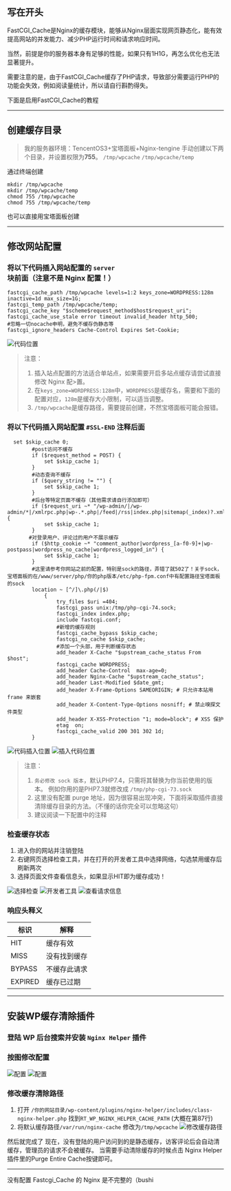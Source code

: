 ## 写在开头
FastCGI_Cache是Nginx的缓存模块，能够从Nginx层面实现网页静态化，能有效提高网站的并发能力、减少PHP运行时间和请求响应时间。

当然，前提是你的服务器本身有足够的性能，如果只有1H1G，再怎么优化也无法显著提升。

需要注意的是，由于FastCGI_Cache缓存了PHP请求，导致部分需要运行PHP的功能会失效，例如阅读量统计，所以请自行斟酌得失。

下面是启用FastCGI_Cache的教程

---

## 创建缓存目录
> 我的服务器环境：TencentOS3+宝塔面板+Nginx-tengine
手动创建以下两个目录，并设置权限为**755**。
`/tmp/wpcache`
`/tmp/wpcache/temp`

通过终端创建
```
mkdir /tmp/wpcache
mkdir /tmp/wpcache/temp
chmod 755 /tmp/wpcache
chmod 755 /tmp/wpcache/temp
```
也可以直接用宝塔面板创建

---

## 修改网站配置
### 将以下代码插入网站配置的 `server` 块前面（注意不是 Nginx 配置！）

```
fastcgi_cache_path /tmp/wpcache levels=1:2 keys_zone=WORDPRESS:128m inactive=1d max_size=1G;
fastcgi_temp_path /tmp/wpcache/temp;
fastcgi_cache_key "$scheme$request_method$host$request_uri";
fastcgi_cache_use_stale error timeout invalid_header http_500;
#忽略一切nocache申明，避免不缓存伪静态等
fastcgi_ignore_headers Cache-Control Expires Set-Cookie;
```
![代码位置](https://img2.moeblog.vip/images/Ualg.png)

>注意：
>1. 插入站点配置的方法适合单站点，如果需要开启多站点缓存请尝试直接修改 Nginx 配>置。
>2. 在`keys_zone=WORDPRESS:128m`中，`WORDPRESS`是缓存名，需要和下面的配置对应，`128m`是缓存大小限制，可以适当调整。
>3. `/tmp/wpcache`是缓存路径，需要提前创建，不然宝塔面板可能会报错。

### 将以下代码插入网站配置 `#SSL-END` 注释后面

```
  set $skip_cache 0;
        #post访问不缓存
        if ($request_method = POST) {
            set $skip_cache 1;
        }  
        #动态查询不缓存
        if ($query_string != "") {
            set $skip_cache 1;
        }  
        #后台等特定页面不缓存（其他需求请自行添加即可）
        if ($request_uri ~* "/wp-admin/|/wp-admin/*|/xmlrpc.php|wp-.*.php|/feed|/rss|index.php|sitemap(_index)?.xml") {
            set $skip_cache 1;
        }  
       #对登录用户、评论过的用户不展示缓存
        if ($http_cookie ~* "comment_author|wordpress_[a-f0-9]+|wp-postpass|wordpress_no_cache|wordpress_logged_in") {
            set $skip_cache 1;
        }
        #这里请参考你网站之前的配置，特别是sock的路径，弄错了就502了！关于sock，宝塔面板的在/www/server/php/你的php版本/etc/php-fpm.conf中有配置路径宝塔面板的sock
        location ~ [^/]\.php(/|$)
            {
                try_files $uri =404;
                fastcgi_pass unix:/tmp/php-cgi-74.sock;
                fastcgi_index index.php;
                include fastcgi.conf;  
                #新增的缓存规则
                fastcgi_cache_bypass $skip_cache;
                fastcgi_no_cache $skip_cache;
                #添加一个头部，用于判断缓存状态
                add_header X-Cache "$upstream_cache_status From $host";
                fastcgi_cache WORDPRESS;
                add_header Cache-Control  max-age=0;
                add_header Nginx-Cache "$upstream_cache_status";
                add_header Last-Modified $date_gmt;
                add_header X-Frame-Options SAMEORIGIN; # 只允许本站用 frame 来嵌套
                add_header X-Content-Type-Options nosniff; # 禁止嗅探文件类型
                add_header X-XSS-Protection "1; mode=block"; # XSS 保护
                etag  on;
                fastcgi_cache_valid 200 301 302 1d;
        }
```

![代码插入位置](https://img2.moeblog.vip/images/b1cz.png)
![插入代码位置](https://img2.moeblog.vip/images/bYOC.png)

>注意：
>1. `务必修改 sock 版本`，默认PHP7.4，只需将其替换为你当前使用的版本。
例如你用的是PHP7.3就修改成 `/tmp/php-cgi-73.sock`
>2. 这里没有配置 purge 地址，因为很容易出现冲突，下面将采取插件直接清除缓存目录的方法。（不懂的话你完全可以忽略这句）
>3. 建议阅读一下配置中的注释

### 检查缓存状态
1. 进入你的网站并注销登陆
2. 右键网页选择检查工具，并在打开的开发者工具中选择网络，勾选禁用缓存后刷新两次
3. 选择页面文件查看信息头，如果显示HIT即为缓存成功！

![选择检查](https://img2.moeblog.vip/images/b3Gx.jpg)
![开发者工具](https://img2.moeblog.vip/images/bKiG.png)
![查看请求信息](https://img2.moeblog.vip/images/bfV8.png)

### 响应头释义
|标识|解释|
|-------|------|
|HIT    |缓存有效|
|MISS   |没有找到缓存|
|BYPASS |不缓存此请求|
|EXPIRED|缓存已过期|

---

## 安装WP缓存清除插件

### 登陆 WP 后台搜索并安装 `Nginx Helper` 插件
### 按图修改配置
![配置](https://img2.moeblog.vip/images/bI4H.png)
![配置](https://img2.moeblog.vip/images/bMEW.png)
### 修改缓存清除路径
1. 打开 `/你的网站目录/wp-content/plugins/nginx-helper/includes/class-nginx-helper.php`
找到`RT_WP_NGINX_HELPER_CACHE_PATH`
(大概在第87行)
2. 将默认缓存路径`/var/run/nginx-cache`
修改为`/tmp/wpcache`
![修改缓存路径](https://img2.moeblog.vip/images/bPlA.png)

然后就完成了
现在，没有登陆的用户访问到的是静态缓存，访客评论后会自动清缓存，管理员的请求不会被缓存。
当需要手动清除缓存的时候点击 Nginx Helper 插件里的Purge Entire Cache按键即可。

---
没有配置 Fastcgi_Cache 的 Nginx 是不完整的（bushi
